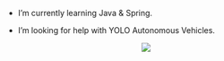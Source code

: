 -  I’m currently learning Java & Spring.
  
-  I’m looking for help with YOLO Autonomous Vehicles.
  
<p align="center">
  <a href="https://skillicons.dev">
    <img src="https://skillicons.dev/icons?i=java,spring,react,html,css,javascript,python,c" />
  </a>
</p>
